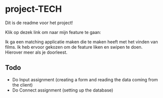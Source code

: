 # project-TECH
Dit is de readme voor het project!

Klik op dezek link om naar mijn feature te gaan: 

Ik ga een matching applicatie maken die te maken heeft met het vinden van films. Ik heb ervoor gekozen om de feature liken en swipen te doen. Hierover meer als je doorleest.




## Todo

* Do Input assignment (creating a form and reading the data coming from the client)
* Do Connect assignment (setting up the database) 
